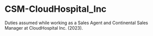# CSM-CloudHospital_Inc
Duties assumed while working as a Sales Agent and Continental Sales Manager at CloudHospital Inc. (2023).
